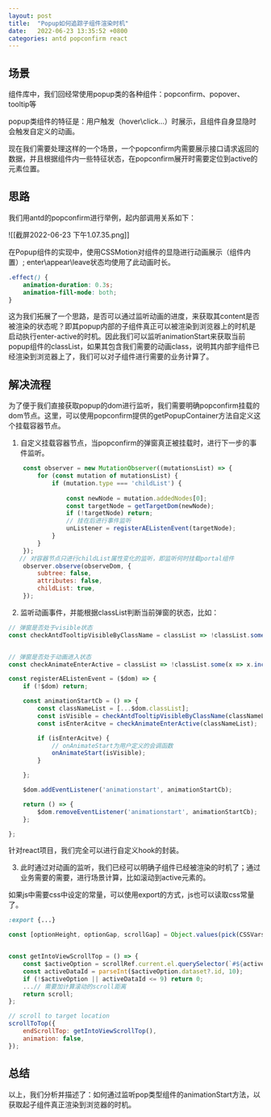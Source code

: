 ```yaml
---
layout: post
title:  "Popup如何追踪子组件渲染时机"
date:   2022-06-23 13:35:52 +0800
categories: antd popconfirm react
---
```


## 场景
组件库中，我们回经常使用popup类的各种组件：popconfirm、popover、tooltip等

popup类组件的特征是：用户触发（hover\click...）时展示，且组件自身显隐时会触发自定义的动画。

现在我们需要处理这样的一个场景，一个popconfirm内需要展示接口请求返回的数据，并且根据组件内一些特征状态，在popconfirm展开时需要定位到active的元素位置。

## 思路
我们用antd的popconfirm进行举例，起内部调用关系如下：

![[截屏2022-06-23 下午1.07.35.png]]

在Popup组件的实现中，使用CSSMotion对组件的显隐进行动画展示（组件内置）; enter\appear\leave状态均使用了此动画时长。

```css
.effect() {
	animation-duration: 0.3s;
	animation-fill-mode: both;
}
```

这为我们拓展了一个思路，是否可以通过监听动画的进度，来获取其content是否被渲染的状态呢？即其popup内部的子组件真正可以被渲染到浏览器上的时机是启动执行enter-active的时机。因此我们可以监听animationStart来获取当前popup组件的classList，如果其包含我们需要的动画class，说明其内部字组件已经渲染到浏览器上了，我们可以对子组件进行需要的业务计算了。

## 解决流程
为了便于我们直接获取popup的dom进行监听，我们需要明确popconfirm挂载的dom节点。这里，可以使用popconfirm提供的getPopupContainer方法自定义这个挂载容器节点。

1. 自定义挂载容器节点，当popconfirm的弹窗真正被挂载时，进行下一步的事件监听。
	
```javascript
	const observer = new MutationObserver((mutationsList) => {
		for (const mutation of mutationsList) {
			if (mutation.type === 'childList') {
			
				const newNode = mutation.addedNodes[0];
				const targetNode = getTargetDom(newNode);
				if (!targetNode) return;
				// 挂在后进行事件监听
                unListener = registerAEListenEvent(targetNode);
			}
		}
	});
   // 对容器节点只进行childList属性变化的监听，即监听何时挂载portal组件
    observer.observe(observeDom, {
		subtree: false,
		attributes: false,
		childList: true,
	});

```

2. 监听动画事件，并能根据classList判断当前弹窗的状态，比如：

```javascript
// 弹窗是否处于visible状态
const checkAntdTooltipVisibleByClassName = classList => !classList.some(x => x.includes('hidden') || x.includes('leave'));


// 弹窗是否处于动画进入状态
const checkAnimateEnterActive = classList => !classList.some(x => x.includes('enter-active'));
```

```javascript
const registerAEListenEvent = ($dom) => {
	if (!$dom) return;

	const animationStartCb = () => {
		const classNameList = [...$dom.classList];
		const isVisible = checkAntdTooltipVisibleByClassName(classNameList);
		const isEnterAcitve = checkAnimateEnterActive(classNameList);

		if (isEnterAcitve) {
			// onAnimateStart为用户定义的会调函数
			onAnimateStart(isVisible);
		}

	};

	$dom.addEventListener('animationstart', animationStartCb);

	return () => {
		$dom.removeEventListener('animationstart', animationStartCb);
	};

};
```

针对react项目，我们完全可以进行自定义hook的封装。

3. 此时通过对动画的监听，我们已经可以明确子组件已经被渲染的时机了；通过业务需要的需要，进行场景计算，比如滚动到active元素的。

如果js中需要css中设定的常量，可以使用export的方式，js也可以读取css常量了。
```css
:export {...}
```
```javascript
const [optionHeight, optionGap, scrollGap] = Object.values(pick(CSSVars, ['optionHeight', 'optionGap', 'scrollGap'], [])).map(x => parseInt(x, 10));

```

```javascript

const getIntoViewScrollTop = () => {
	const $activeOption = scrollRef.current.el.querySelector(`#${activeAudioOptionId}`);
	const activeDataId = parseInt($activeOption.dataset?.id, 10);
	if (!$activeOption || activeDataId <= 9) return 0;
	...// 需要加计算滚动的scroll距离
	return scroll;
};

// scroll to target location
scrollToTop({
	endScrollTop: getIntoViewScrollTop(),
	animation: false,
});
```


## 总结
以上，我们分析并描述了：如何通过监听pop类型组件的animationStart方法，以获取起子组件真正渲染到浏览器的时机。
